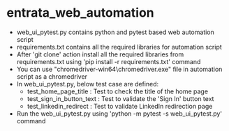 # entrata_web_automation
- web_ui_pytest.py contains python and pytest based web automation script
- requirements.txt contains all the required libraries for automation script
- After 'git clone' action install all the required libraries from requirements.txt using
  'pip install -r requirements.txt' command
- You can use "chromedriver-win64\chromedriver.exe" file in automation script as a chromedriver
- In web_ui_pytest.py, below test case are defined:
    - test_home_page_title : Test to check the title of the home page
    - test_sign_in_button_text : Test to validate the 'Sign In' button text
    - test_linkedin_redirect : Test to validate LinkedIn redirection page
- Run the web_ui_pytest.py using 'python -m pytest -s web_ui_pytest.py' command

